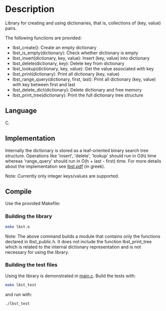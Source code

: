 # Description

Library for creating and using dictionaries, that is, collections of (key, value) pairs.

The following functions are provided:

* lbst_create(): Create an empty dictionary
* lbst_is_empty(dictionary): Check whether dictionary is empty
* lbst_insert(dictionary, key, value): Insert (key, value) into dictionary
* lbst_delete(dictionary, key): Delete key from dictionary
* lbst_lookup(dictionary, key, value): Get the value associated with key
* lbst_print(dictionary): Print all dictionary (key, value)
* lbst_range_query(dictionary, first, last): Print all dictionary (key, value) with key between first and last
* lbst_delete_dict(dictionary): Delete dictionary and free memory
* lbst_print_tree(dictionary): Print the full dictionary tree structure

## Language

C.

## Implementation

Internally the dictionary is stored as a leaf-oriented binary search tree structure. Operations like 'insert', 'delete', 'lookup' should run in O(h) time whereas 'range_query' should run in O(h + last - first) time. For more details about the implementation see [lbst.pdf](lbst.pdf) (in greek).

Note: Currently only integer keys/values are supported.

## Compile

Use the provided Makefile:

### Building the library

```bash
make lbst.o
```

Note: The above command builds a module that contains only the functions declared in lbst_public.h. It does not
include the function lbst_print_tree which is related to the internal dictionary representation and is not necessary for using the library.

### Building the test files

Using the library is demonstrated in [main.c](main.c). Build the tests with:

```bash
make lbst_test
```

and run with:

```bash
./lbst_test
```
